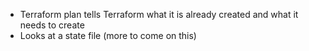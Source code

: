 - Terraform plan tells Terraform what it is already created and what it needs to create
- Looks at a state file (more to come on this)